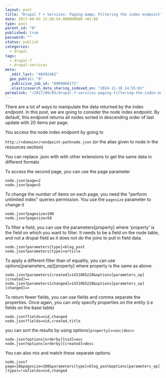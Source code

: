 ```yaml
---
layout: post
title: "Drupal 7 + Services: Paging &amp; Filtering the index endpoint"
date: 2017-09-03 12:20:54.000000000 +01:00
type: post
parent_id: "0"
published: true
password: ""
status: publish
categories:
  - drupal
tags:
  - drupal-7
  - drupal-services
meta:
  _edit_last: "48492462"
  geo_public: "0"
  _publicize_job_id: "8909860171"
  _elasticsearch_data_sharing_indexed_on: "2024-11-18 14:55:01"
permalink: "/2017/09/03/drupal-7-services-paging-filtering-the-index-endpoint/"
---
```


There are a lot of ways to manipulate the data returned by the index endpoint.
In this post, we are going to consider the node index endpoint. By default, this
endpoint returns all nodes sorted in descending order of last update with 20
items per page.

You access the node index endpoint by going to

`http://<domain>/<endpoint-pathnode.json` (or the alias given to node in the
resources section)

You can replace .json with with other extensions to get the same data in
different formats

To access the second page, you can use the page parameter

```
node.json?page=2
node.json?page=5
```

To change the number of items on each page, you need the "perform unlimited
index" queries permission. You use the `pagesize` parameter to change it

```
node.json?pagesize=100
node.json?pagesize=50
```

To filter a field, you can use the parameters[property] where 'property' is the
field on which you want to filter. It needs to be a field on the node table, and
not a drupal field as it does not do the joins to pull in field data.

```
node.json?parameters[type]=blog_post
node.json?parameters[type]=article
```

To apply a different filter than of equality, you can use
options[parameters_op][property] where property is the same as above.

```
node.json?parameters[created]=1431065220&options[parameters_op][created]=<
node.json?parameters[changed]=1431065220&options[parameters_op][changed]=>
```

To return fewer fields, you can use fields and comma separate the properties.
Once again, you can only specify properties on the entity (i.e fields on the
base table)

```
node.json?fields=nid,changed
node.json?fields=nid,created,title
```

you can sort the results by using options`[property]=<asc|desc>`

```
node.json?options[orderby][nid]=asc
node.json?options[orderby][created]=desc
```

You can also mix and match these separate options

```
node.json?page=10&pagesize=100&parameters[type]=blog_post&options[parameters_op][type]=!=&fields=nid,changed
```
